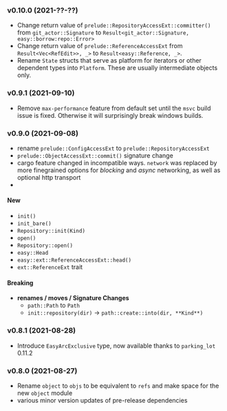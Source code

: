 ### v0.10.0 (2021-??-??)

- Change return value of `prelude::RepositoryAccessExt::committer()` from `git_actor::Signature` to `Result<git_actor::Signature, easy::borrow:repo::Error>`
- Change return value of `prelude::ReferenceAccessExt` from `Result<Vec<RefEdit>>, _>` to `Result<easy::Reference, _>`.
- Rename `State` structs that serve as platform for iterators or other dependent types into `Platform`. These are usually intermediate objects only.

### v0.9.1 (2021-09-10)

- Remove `max-performance` feature from default set until the `msvc` build issue is fixed. Otherwise it will surprisingly break windows builds.

### v0.9.0 (2021-09-08)

- rename `prelude::ConfigAccessExt` to `prelude::RepositoryAccessExt`
- `prelude::ObjectAccessExt::commit()` signature change
- cargo feature changed in incompatible ways. `network` was replaced by more finegrained options for _blocking_ and _async_ networking, as well as optional http transport
- 
#### New

- `init()`
- `init_bare()`
- `Repository::init(Kind)`
- `open()`
- `Repository::open()`
- `easy::Head`
- `easy::ext::ReferenceAccessExt::head()`
- `ext::ReferenceExt` trait

#### Breaking
- **renames / moves / Signature Changes**
    - `path::Path` to `Path`
    - `init::repository(dir)` -> `path::create::into(dir, **Kind**)`

### v0.8.1 (2021-08-28)

- Introduce `EasyArcExclusive` type, now available thanks to `parking_lot` 0.11.2

### v0.8.0 (2021-08-27)

- Rename `object` to `objs` to be equivalent to `refs` and make space for the new `object` module
- various minor version updates of pre-release dependencies

